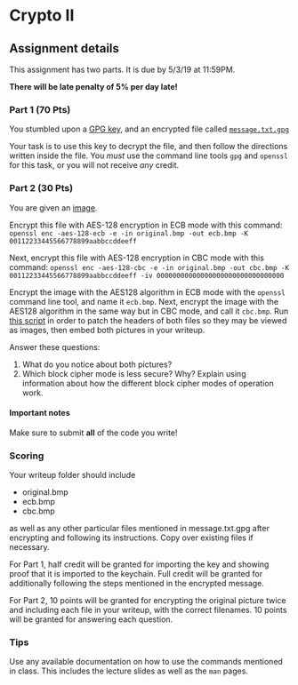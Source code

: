 # Crypto II

## Assignment details

This assignment has two parts. It is due by 5/3/19 at 11:59PM.

**There will be late penalty of 5% per day late!**

### Part 1 (70 Pts)

You stumbled upon a [GPG key](key.asc), and an encrypted file called
[`message.txt.gpg`](message.txt.gpg)

Your task is to use this key to decrypt the file, and then follow the directions
written inside the file. You *must* use the command line tools `gpg` and
`openssl` for this task, or you will not receive *any* credit.

### Part 2 (30 Pts)

You are given an [image](original.bmp).

Encrypt this file with AES-128 encryption in ECB mode with this command:
`openssl enc -aes-128-ecb -e -in original.bmp -out ecb.bmp -K 00112233445566778899aabbccddeeff`

Next, encrypt this file with AES-128 encryption in CBC mode with this command:
`openssl enc -aes-128-cbc -e -in original.bmp -out cbc.bmp -K 00112233445566778899aabbccddeeff -iv 00000000000000000000000000000000`

Encrypt the image with the AES128 algorithm in ECB mode with the `openssl`
command line tool, and name it `ecb.bmp`. Next, encrypt the image with the
AES128 algorithm in the same way but in CBC mode, and call it `cbc.bmp`. Run
[this script](writeup/fix.sh) in order to patch the headers of both files so
they may be viewed as images, then embed both pictures in your writeup.

Answer these questions:

1. What do you notice about both pictures?
2. Which block cipher mode is less secure? Why? Explain using information about
   how the different block cipher modes of operation work.

#### Important notes

Make sure to submit **all** of the code you write!

### Scoring

Your writeup folder should include

* original.bmp
* ecb.bmp
* cbc.bmp

as well as any other particular files mentioned in message.txt.gpg after
encrypting and following its instructions. Copy over existing files if
necessary.

For Part 1, half credit will be granted for importing the key and showing proof
that it is imported to the keychain. Full credit will be granted for
additionally following the steps mentioned in the encrypted message.

For Part 2, 10 points will be granted for encrypting the original picture twice
and including each file in your writeup, with the correct filenames. 10 points
will be granted for answering each question.

### Tips

Use any available documentation on how to use the commands mentioned in class.
This includes the lecture slides as well as the `man` pages.
